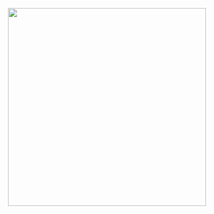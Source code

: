 <p align="center"><a href="https://t.me/Dr_Asad_Ali"><img src="https://telegra.ph/file/768e33da0c2c52babff56.jpg" width="400"></a></p>
